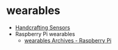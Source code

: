 # wearables

* [Handcrafting Sensors](https://www.adafruit.com/datasheets/HandcraftingSensors.pdf)
* Raspberry Pi wearables
	* [wearables Archives - Raspberry Pi](https://www.raspberrypi.org/blog/tag/wearables/)
